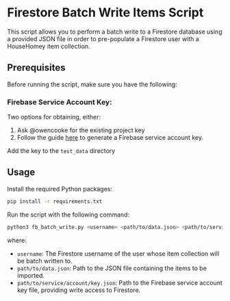 # Firestore Batch Write Items Script

This script allows you to perform a batch write to a Firestore database using a provided JSON file in order to pre-populate a Firestore user with a HouseHomey item collection.

## Prerequisites

Before running the script, make sure you have the following:

### Firebase Service Account Key:

Two options for obtaining, either:

1. Ask @owencooke for the existing project key
2. Follow the guide [here](https://clemfournier.medium.com/how-to-get-my-firebase-service-account-key-file-f0ec97a21620) to generate a Firebase service account key.

Add the key to the `test_data` directory

## Usage

Install the required Python packages:

```bash
pip install -r requirements.txt
```

Run the script with the following command:

```bash
python3 fb_batch_write.py <username> <path/to/data.json> <path/to/service/account/key.json>
```

where:

- `username`: The Firestore username of the user whose item collection will be batch written to.
- `path/to/data.json`: Path to the JSON file containing the items to be imported.
- `path/to/service/account/key.json`: Path to the Firebase service account key file, providing write access to Firestore.

